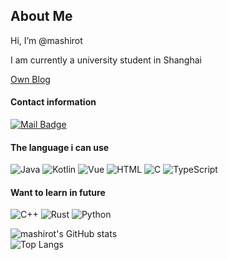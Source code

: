 ## About Me
Hi, I’m @mashirot

I am currently a university student in Shanghai

[Own Blog](https://blog.mashiro.ski)

#### Contact information
[![Mail Badge](https://img.shields.io/badge/shiina@sakurasou.io-c14438?style=flat&logo=Gmail&logoColor=white&link=mailto:shiina@sakurasou.io)](mailto:shiina@sakurasou.io)

#### The language i can use
![Java](https://img.shields.io/badge/Java-orange)
![Kotlin](https://camo.githubusercontent.com/a1da880d5cc0fb84edca408e88286a1e127c0c8c55a22c8062021d6cfd4f1520/68747470733a2f2f696d672e736869656c64732e696f2f62616467652f2d6b6f746c696e2d3030366137313f7374796c653d706c6173746963266c6f676f3d6b6f746c696e)
![Vue](https://img.shields.io/badge/Vue-blue)
![HTML](https://camo.githubusercontent.com/973ef79f4480abda619de36ae96f335e9f4167d330d827b14a86b31587762deb/68747470733a2f2f696d672e736869656c64732e696f2f62616467652f2d48544d4c352d4533344632363f7374796c653d706c6173746963266c6f676f3d68746d6c35266c6f676f436f6c6f723d7768697465)
![C](https://img.shields.io/badge/-C-blue)
![TypeScript](https://img.shields.io/badge/TypeScript-blue)

#### Want to learn in future
![C++](https://camo.githubusercontent.com/81570256e4171875a8d46b802eb4bebc7c6ca1ce798bbc408fff92a4a869fff4/68747470733a2f2f696d672e736869656c64732e696f2f62616467652f2d432b2b2d3030353939433f7374796c653d706c6173746963266c6f676f3d63)
![Rust](https://img.shields.io/badge/-Rust-orange)
![Python](https://camo.githubusercontent.com/be7e031ad3e9583082c92bf654cbb7a80dd0a41d3318ef04048800115bdf04e0/68747470733a2f2f696d672e736869656c64732e696f2f62616467652f2d507974686f6e2d3866636664313f7374796c653d706c6173746963266c6f676f3d507974686f6e)

![mashirot's GitHub stats](https://github-readme-stats-git-masterrstaa-rickstaa.vercel.app/api?username=mashirot&count_private=true&show_icons=true&theme=radical)
</br>
![Top Langs](https://github-readme-stats-git-masterrstaa-rickstaa.vercel.app/api/top-langs/?username=mashirot&layout=compact&theme=radical)

